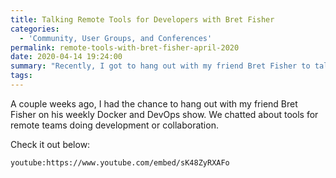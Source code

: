 ```yaml
---
title: Talking Remote Tools for Developers with Bret Fisher
categories:
  - 'Community, User Groups, and Conferences'
permalink: remote-tools-with-bret-fisher-april-2020
date: 2020-04-14 19:24:00
summary: "Recently, I got to hang out with my friend Bret Fisher to talk about remote tools for developers."
tags: 
---
```


A couple weeks ago, I had the chance to hang out with my friend Bret Fisher on his weekly Docker and DevOps show.  We chatted about tools for remote teams doing development or collaboration.  

Check it out below:

`youtube:https://www.youtube.com/embed/sK48ZyRXAFo`